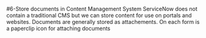 #6-Store documents in Content Management System 
ServiceNow does not contain a traditional CMS but we can store content for use on portals and websites. 
Documents are generally stored as attachements. On each form is a paperclip icon for attaching documents
